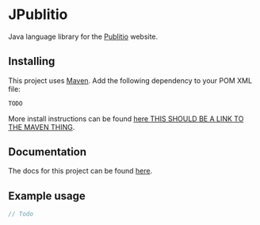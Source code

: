 # JPublitio

Java language library for the [Publitio](https://publit.io/) website.

## Installing

This project uses [Maven](https://maven.apache.org/). Add the following dependency to your POM XML file:

```xml
TODO
```

More install instructions can be found [here THIS SHOULD BE A LINK TO THE MAVEN THING]().

## Documentation

The docs for this project can be found [here](https://ennmichael.github.io/jpublitio/html/annotated.html).


## Example usage

```java
// Todo
```

